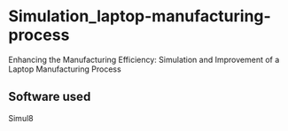 # Simulation_laptop-manufacturing-process
Enhancing the Manufacturing Efficiency: Simulation and Improvement of a Laptop Manufacturing Process

## Software used
Simul8

